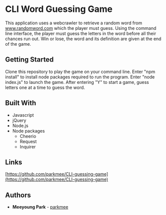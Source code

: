 # CLI Word Guessing Game
This application uses a webcrawler to retrieve a random word from www.randomword.com which the player must guess. Using the command line interface, the player must guess the letters in the word before all their chances run out. Win or lose, the word and its definition are given at the end of the game.

## Getting Started

Clone this repository to play the game on your command line. Enter "npm install" to install node packages required to run the program. Enter "node index.js" to launch the game. After entering "Y" to start a game, guess letters one at a time to guess the word.

## Built With

* Javascript
* jQuery
* Node.js
* Node packages
    * Cheerio
    * Request
    * Inquirer

## Links

[https://github.com/parkmee/CLI-guessing-game](https://github.com/parkmee/CLI-guessing-game)

## Authors

* **Meeyoung Park** - [parkmee](https://github.com/parkmee)
